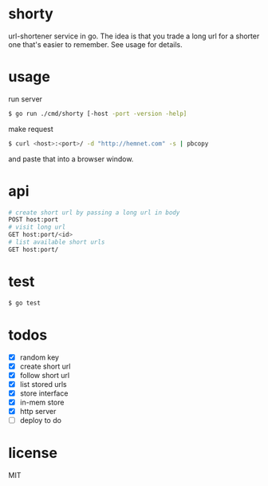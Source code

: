 # shorty
url-shortener service in go. The idea is that you trade a long url for a shorter one that's easier to remember. See usage for details.

# usage
run server
```bash
$ go run ./cmd/shorty [-host -port -version -help]
```
make request
```bash
$ curl <host>:<port>/ -d "http://hemnet.com" -s | pbcopy
```
and paste that into a browser window.

# api
```bash
# create short url by passing a long url in body
POST host:port
# visit long url
GET host:port/<id>
# list available short urls
GET host:port/
```

# test
```bash
$ go test
```

# todos
- [x] random key
- [x] create short url
- [x] follow short url
- [x] list stored urls
- [x] store interface
- [x] in-mem store
- [x] http server
- [ ] deploy to do

# license
MIT
